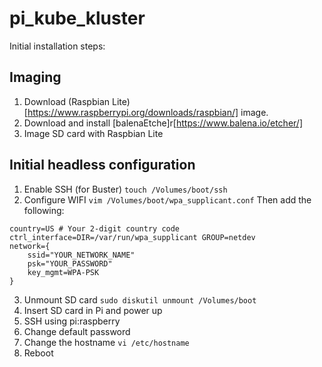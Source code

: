 # pi_kube_kluster
Initial installation steps:

## Imaging
1. Download (Raspbian Lite)[https://www.raspberrypi.org/downloads/raspbian/] image.
2. Download and install [balenaEtche]r[https://www.balena.io/etcher/]
3. Image SD card with Raspbian Lite

## Initial headless configuration
1. Enable SSH (for Buster) `touch /Volumes/boot/ssh`
2. Configure WIFI `vim /Volumes/boot/wpa_supplicant.conf`
Then add the following:
```
country=US # Your 2-digit country code
ctrl_interface=DIR=/var/run/wpa_supplicant GROUP=netdev
network={
    ssid="YOUR_NETWORK_NAME"
    psk="YOUR_PASSWORD"
    key_mgmt=WPA-PSK
}
```
3. Unmount SD card `sudo diskutil unmount /Volumes/boot`
4. Insert SD card in Pi and power up
5. SSH using pi:raspberry
6. Change default password
7. Change the hostname `vi /etc/hostname`
8. Reboot
